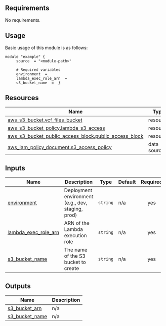 <!-- BEGIN_AUTOMATED_TF_DOCS_BLOCK -->
## Requirements

No requirements.
## Usage
Basic usage of this module is as follows:
```hcl
module "example" {
	 source  = "<module-path>"

	 # Required variables
	 environment  = 
	 lambda_exec_role_arn  = 
	 s3_bucket_name  =  }
```
## Resources

| Name | Type |
|------|------|
| [aws_s3_bucket.vcf_files_bucket](https://registry.terraform.io/providers/hashicorp/aws/latest/docs/resources/s3_bucket) | resource |
| [aws_s3_bucket_policy.lambda_s3_access](https://registry.terraform.io/providers/hashicorp/aws/latest/docs/resources/s3_bucket_policy) | resource |
| [aws_s3_bucket_public_access_block.public_access_block](https://registry.terraform.io/providers/hashicorp/aws/latest/docs/resources/s3_bucket_public_access_block) | resource |
| [aws_iam_policy_document.s3_access_policy](https://registry.terraform.io/providers/hashicorp/aws/latest/docs/data-sources/iam_policy_document) | data source |
## Inputs

| Name | Description | Type | Default | Required |
|------|-------------|------|---------|:--------:|
| <a name="input_environment"></a> [environment](#input\_environment) | Deployment environment (e.g., dev, staging, prod) | `string` | n/a | yes |
| <a name="input_lambda_exec_role_arn"></a> [lambda\_exec\_role\_arn](#input\_lambda\_exec\_role\_arn) | ARN of the Lambda execution role | `string` | n/a | yes |
| <a name="input_s3_bucket_name"></a> [s3\_bucket\_name](#input\_s3\_bucket\_name) | The name of the S3 bucket to create | `string` | n/a | yes |
## Outputs

| Name | Description |
|------|-------------|
| <a name="output_s3_bucket_arn"></a> [s3\_bucket\_arn](#output\_s3\_bucket\_arn) | n/a |
| <a name="output_s3_bucket_name"></a> [s3\_bucket\_name](#output\_s3\_bucket\_name) | n/a |
<!-- END_AUTOMATED_TF_DOCS_BLOCK -->